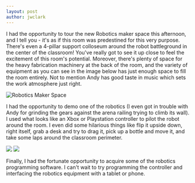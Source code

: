```yaml
---
layout: post
author: jwclark
---
```

I had the opportunity to tour the new Robotics maker space this afternoon, and I tell you - it's as if this room was predestined for this very purpose. There's even a 4-pillar support colloseum around the robot battleground in the center of the classroom! You've really got to see it up close to feel the excitement of this room's potential. Moreover, there's plenty of space for the heavy fabrication machinery at the back of the room, and the variety of equipment as you can see in the image below has just enough space to fill the room entirely. Not to mention Andy has good taste in music which sets the work atmosphere just right.

<div class="flex-wrapper">
  <img class="whole" src="{{site.baseurl}}/img/pano-robotics-maker-space.jpg" alt="Robotics Maker Space">
</div>

I had the opportunity to demo one of the robotics (I even got in trouble with Andy for grinding the gears against the arena railing trying to climb its wall). I used what looks like an Xbox or Playstation controller to pilot the robot around the room. I even did some hilarious things like flip it upside down, right itself, grab a desk and try to drag it, pick up a bottle and move it, and take some laps around the classroom perimeter.

<div class="flex-wrapper">
  <img src="{{site.baseurl}}/img/robot1.jpg">
  <img src="{{site.baseurl}}/img/robot2.jpg">
</div>

Finally, I had the fortunate opportunity to acquire some of the robotics programming software. I can't wait to try programming the controller and interfacing the robotics equipment with a tablet or phone.
